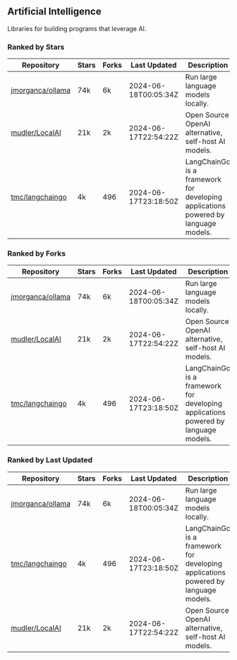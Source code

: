 ## Artificial Intelligence

Libraries for building programs that leverage AI.

### Ranked by Stars

| Repository | Stars | Forks | Last Updated | Description | 
|------------|-------|-------|--------------|-------------|
| [jmorganca/ollama](https://github.com/jmorganca/ollama) | 74k | 6k | 2024-06-18T00:05:34Z |  Run large language models locally. |
| [mudler/LocalAI](https://github.com/mudler/LocalAI) | 21k | 2k | 2024-06-17T22:54:22Z |  Open Source OpenAI alternative, self-host AI models. |
| [tmc/langchaingo](https://github.com/tmc/langchaingo) | 4k | 496 | 2024-06-17T23:18:50Z |  LangChainGo is a framework for developing applications powered by language models. |

### Ranked by Forks

| Repository | Stars | Forks | Last Updated | Description | 
|------------|-------|-------|--------------|-------------|
| [jmorganca/ollama](https://github.com/jmorganca/ollama) | 74k | 6k | 2024-06-18T00:05:34Z |  Run large language models locally. |
| [mudler/LocalAI](https://github.com/mudler/LocalAI) | 21k | 2k | 2024-06-17T22:54:22Z |  Open Source OpenAI alternative, self-host AI models. |
| [tmc/langchaingo](https://github.com/tmc/langchaingo) | 4k | 496 | 2024-06-17T23:18:50Z |  LangChainGo is a framework for developing applications powered by language models. |

### Ranked by Last Updated

| Repository | Stars | Forks | Last Updated | Description | 
|------------|-------|-------|--------------|-------------|
| [jmorganca/ollama](https://github.com/jmorganca/ollama) | 74k | 6k | 2024-06-18T00:05:34Z |  Run large language models locally. |
| [tmc/langchaingo](https://github.com/tmc/langchaingo) | 4k | 496 | 2024-06-17T23:18:50Z |  LangChainGo is a framework for developing applications powered by language models. |
| [mudler/LocalAI](https://github.com/mudler/LocalAI) | 21k | 2k | 2024-06-17T22:54:22Z |  Open Source OpenAI alternative, self-host AI models. |


